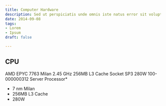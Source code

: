```yaml
---
title: Computer Hardware
description: Sed ut perspiciatis unde omnis iste natus error sit voluptatem
date: 2014-09-08
tags:
- Lorem
- Ipsum
draft: false

---
```


## CPU
AMD EPYC 7763 Milan 2.45 GHz 256MB L3 Cache Socket SP3 280W 100-000000312 Server Processor* 
* 7 nm Milan 
* 256MB L3 Cache 
* 280W